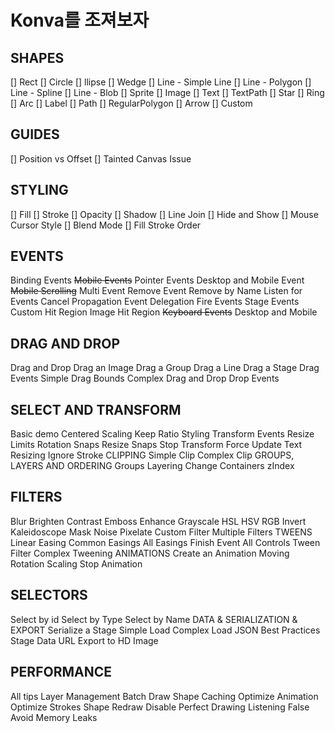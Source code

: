 # Konva를 조져보자

## SHAPES

[] Rect
[] Circle
[] llipse
[] Wedge
[] Line - Simple Line
[] Line - Polygon
[] Line - Spline
[] Line - Blob
[] Sprite
[] Image
[] Text
[] TextPath
[] Star
[] Ring
[] Arc
[] Label
[] Path
[] RegularPolygon
[] Arrow
[] Custom

## GUIDES

[] Position vs Offset
[] Tainted Canvas Issue

## STYLING

[] Fill
[] Stroke
[] Opacity
[] Shadow
[] Line Join
[] Hide and Show
[] Mouse Cursor Style
[] Blend Mode
[] Fill Stroke Order

## EVENTS

Binding Events
~~Mobile Events~~
Pointer Events
Desktop and Mobile Event
~~Mobile Scrolling~~
Multi Event
Remove Event
Remove by Name
Listen for Events
Cancel Propagation
Event Delegation
Fire Events
Stage Events
Custom Hit Region
Image Hit Region
~~Keyboard Events~~
Desktop and Mobile

## DRAG AND DROP

Drag and Drop
Drag an Image
Drag a Group
Drag a Line
Drag a Stage
Drag Events
Simple Drag Bounds
Complex Drag and Drop
Drop Events

## SELECT AND TRANSFORM

Basic demo
Centered Scaling
Keep Ratio
Styling
Transform Events
Resize Limits
Rotation Snaps
Resize Snaps
Stop Transform
Force Update
Text Resizing
Ignore Stroke
CLIPPING
Simple Clip
Complex Clip
GROUPS, LAYERS AND ORDERING
Groups
Layering
Change Containers
zIndex

## FILTERS

Blur
Brighten
Contrast
Emboss
Enhance
Grayscale
HSL
HSV
RGB
Invert
Kaleidoscope
Mask
Noise
Pixelate
Custom Filter
Multiple Filters
TWEENS
Linear Easing
Common Easings
All Easings
Finish Event
All Controls
Tween Filter
Complex Tweening
ANIMATIONS
Create an Animation
Moving
Rotation
Scaling
Stop Animation

## SELECTORS

Select by id
Select by Type
Select by Name
DATA & SERIALIZATION & EXPORT
Serialize a Stage
Simple Load
Complex Load
JSON Best Practices
Stage Data URL
Export to HD Image

## PERFORMANCE

All tips
Layer Management
Batch Draw
Shape Caching
Optimize Animation
Optimize Strokes
Shape Redraw
Disable Perfect Drawing
Listening False
Avoid Memory Leaks
